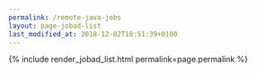 ```yaml
---
permalink: /remote-java-jobs
layout: page-jobad-list
last_modified_at: 2018-12-02T18:51:39+0100
---
```

{% include render_jobad_list.html permalink=page.permalink %}
